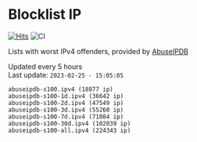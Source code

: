 # Blocklist IP

[![Hits](https://hits.seeyoufarm.com/api/count/incr/badge.svg?url=https%3A%2F%2Fgithub.com%2Fborestad%2Fblocklist-ip%2F&count_bg=%2379C83D&title_bg=%23555555&icon=&icon_color=%23E7E7E7&title=hits&edge_flat=false)](https://hits.seeyoufarm.com)  ![CI](https://img.shields.io/github/workflow/status/borestad/blocklist-ip/CI?style=flat-square)

Lists with worst IPv4 offenders, provided by [AbuseIPDB](https://www.abuseipdb.com/)

<!-- FOOTER-PLACEHOLDER -->
Updated every 5 hours<br>
Last update: `2023-02-25 - 15:05:05`
```
abuseipdb-s100.ipv4 (18877 ip)
abuseipdb-s100-1d.ipv4 (36642 ip)
abuseipdb-s100-2d.ipv4 (47549 ip)
abuseipdb-s100-3d.ipv4 (55260 ip)
abuseipdb-s100-7d.ipv4 (71084 ip)
abuseipdb-s100-30d.ipv4 (102039 ip)
abuseipdb-s100-all.ipv4 (224343 ip)
```
